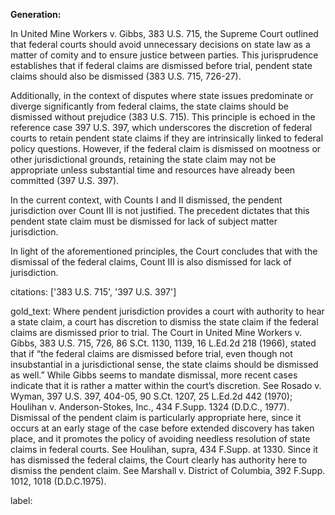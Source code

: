**Generation:**

In United Mine Workers v. Gibbs, 383 U.S. 715, the Supreme Court outlined that federal courts should avoid unnecessary decisions on state law as a matter of comity and to ensure justice between parties. This jurisprudence establishes that if federal claims are dismissed before trial, pendent state claims should also be dismissed (383 U.S. 715, 726-27).

Additionally, in the context of disputes where state issues predominate or diverge significantly from federal claims, the state claims should be dismissed without prejudice (383 U.S. 715). This principle is echoed in the reference case 397 U.S. 397, which underscores the discretion of federal courts to retain pendent state claims if they are intrinsically linked to federal policy questions. However, if the federal claim is dismissed on mootness or other jurisdictional grounds, retaining the state claim may not be appropriate unless substantial time and resources have already been committed (397 U.S. 397).

In the current context, with Counts I and II dismissed, the pendent jurisdiction over Count III is not justified. The precedent dictates that this pendent state claim must be dismissed for lack of subject matter jurisdiction.

In light of the aforementioned principles, the Court concludes that with the dismissal of the federal claims, Count III is also dismissed for lack of jurisdiction.

citations: ['383 U.S. 715', '397 U.S. 397']

gold_text: Where pendent jurisdiction provides a court with authority to hear a state claim, a court has discretion to dismiss the state claim if the federal claims are dismissed prior to trial. The Court in United Mine Workers v. Gibbs, 383 U.S. 715, 726, 86 S.Ct. 1130, 1139, 16 L.Ed.2d 218 (1966), stated that if “the federal claims are dismissed before trial, even though not insubstantial in a jurisdictional sense, the state claims should be dismissed as well.” While Gibbs seems to mandate dismissal, more recent cases indicate that it is rather a matter within the court’s discretion. See Rosado v. Wyman, 397 U.S. 397, 404-05, 90 S.Ct. 1207, 25 L.Ed.2d 442 (1970); Houlihan v. Anderson-Stokes, Inc., 434 F.Supp. 1324 (D.D.C., 1977). Dismissal of the pendent claim is particularly appropriate here, since it occurs at an early stage of the case before extended discovery has taken place, and it promotes the policy of avoiding needless resolution of state claims in federal courts. See Houlihan, supra, 434 F.Supp. at 1330. Since it has dismissed the federal claims, the Court clearly has authority here to dismiss the pendent claim. See Marshall v. District of Columbia, 392 F.Supp. 1012, 1018 (D.D.C.1975).

label: 